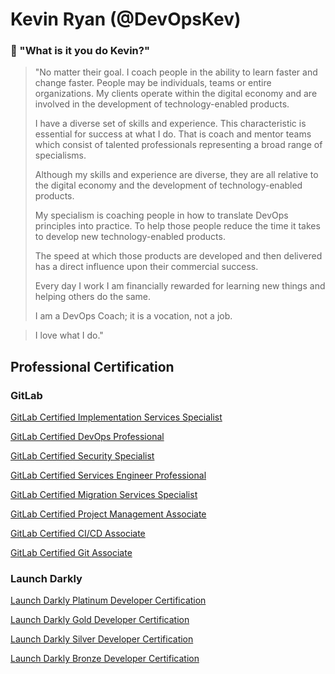 # Kevin Ryan (@DevOpsKev)


### 💬  "What is it you do Kevin?"

>"No matter their goal. I coach people in the ability to learn faster and change faster. People may be individuals, teams or entire organizations. My clients operate within the digital economy and are involved in the development of technology-enabled products. 
>
>I have a diverse set of skills and experience. This characteristic is essential for success at what I do. That is coach and mentor teams which consist of talented professionals representing a broad range of specialisms.
>
>Although my skills and experience are diverse, they are all relative to the digital economy and the development of technology-enabled products. 
>
>My specialism is coaching people in how to translate DevOps principles into practice. To help those people reduce the time it takes to develop new technology-enabled products.
>
>The speed at which those products are developed and then delivered has a direct influence upon their commercial success.
>
>Every day I work I am financially rewarded for learning new things and helping others do the same.
>
>I am a DevOps Coach; it is a vocation, not a job.
>

>I love what I do."


## Professional Certification

### GitLab

[GitLab Certified Implementation Services Specialist](https://www.credly.com/badges/e26a2c43-089b-46fb-9529-2e7133ae2285/public_url)

[GitLab Certified DevOps Professional](https://www.credly.com/badges/73b62343-d671-4477-b412-2d833dc4ea42/public_url)

[GitLab Certified Security Specialist](https://www.credly.com/badges/a64f651f-aa8c-4000-bf6e-9e5d3070dcb6/public_url)

[GitLab Certified Services Engineer Professional](https://www.credly.com/badges/90be4ffc-c869-4d0c-8143-99fcbe7099d5/public_url)

[GitLab Certified Migration Services Specialist](https://www.credly.com/badges/5ed58594-5438-45df-b57a-f2f8ef7435eb/public_url)

[GitLab Certified Project Management Associate](https://www.credly.com/badges/1038337d-fbe1-4150-85e1-1e8de4fa5c5c/public_url)

[GitLab Certified CI/CD Associate](https://www.credly.com/badges/9340463c-a5d4-418e-9342-c18b145344e4/public_url)

[GitLab Certified Git Associate](https://www.credly.com/badges/83b43694-a551-4f0b-81aa-b3f17d2bb3cf/public_url)

### Launch Darkly

[Launch Darkly Platinum Developer Certification](https://verify.skilljar.com/c/b7tc7cjjjdv9)

[Launch Darkly Gold Developer Certification](https://verify.skilljar.com/c/xvvkdsp227on)

[Launch Darkly Silver Developer Certification](https://verify.skilljar.com/c/cw4ix2japf23)

[Launch Darkly Bronze Developer Certification](https://verify.skilljar.com/c/8m35pkrme9s8)
